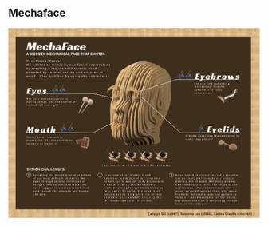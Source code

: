 ## Mechaface

![EmmaWoods](https://github.com/cs947/cs947.github.io/blob/master/assets/img/mechaface.png)
